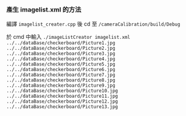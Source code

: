 ### 產生 imagelist.xml 的方法

編譯 `imagelist_creater.cpp` 後 cd 至 `/cameraCalibration/build/Debug` 

於 cmd 中輸入 `./imageListCreator imagelist.xml ../../dataBase/checkerboard/Picture1.jpg ../../dataBase/checkerboard/Picture2.jpg ../../dataBase/checkerboard/Picture3.jpg ../../dataBase/checkerboard/Picture4.jpg ../../dataBase/checkerboard/Picture5.jpg ../../dataBase/checkerboard/Picture6.jpg ../../dataBase/checkerboard/Picture7.jpg ../../dataBase/checkerboard/Picture8.jpg ../../dataBase/checkerboard/Picture9.jpg ../../dataBase/checkerboard/Picture10.jpg ../../dataBase/checkerboard/Picture11.jpg ../../dataBase/checkerboard/Picture12.jpg ../../dataBase/checkerboard/Picture13.jpg`